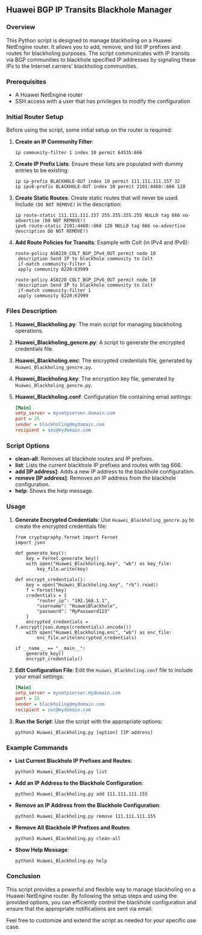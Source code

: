 ## Huawei BGP IP Transits Blackhole Manager

### Overview

This Python script is designed to manage blackholing on a Huawei NetEngine router. It allows you to add, remove, and list IP prefixes and routes for blackholing purposes. 
The script communicates with IP transits via BGP communities to blackhole specified IP addresses by signaling these IPs to the Internet carriers' blackholing communities.

### Prerequisites

- A Huawei NetEngine router
- SSH access with a user that has privileges to modify the configuration

### Initial Router Setup

Before using the script, some initial setup on the router is required:

1. **Create an IP Community Filter**:
   ```shell
   ip community-filter 1 index 10 permit 64535:666
   ```

2. **Create IP Prefix Lists**:
   Ensure these lists are populated with dummy entries to be existing:
   ```shell
   ip ip-prefix BLACKHOLE-OUT index 10 permit 111.111.111.157 32
   ip ipv6-prefix BLACKHOLE-OUT index 10 permit 2101:4460::666 128
   ```

3. **Create Static Routes**:
   Create static routes that will never be used. Include `(DO NOT REMOVE)` in the description:
   ```shell
   ip route-static 111.111.111.157 255.255.255.255 NULL0 tag 666 no-advertise (DO NOT REMOVE!)
   ipv6 route-static 2101:4460::666 128 NULL0 tag 666 no-advertise description DO NOT REMOVE!)
   ```

4. **Add Route Policies for Transits**:
   Example with Colt (in IPv4 and IPv6):
   ```shell
   route-policy AS8220_COLT_BGP_IPv4_OUT permit node 10
    description Send IP to blackhole community to Colt
    if-match community-filter 1
    apply community 8220:63999

   route-policy AS8220_COLT_BGP_IPv6_OUT permit node 10
    description Send IP to blackhole community to Colt
    if-match community-filter 1
    apply community 8220:63999
   ```

### Files Description

1. **Huawei_Blackholing.py**:
   The main script for managing blackholing operations.

2. **Huawei_Blackholing_gencre.py**:
   A script to generate the encrypted credentials file.

3. **Huawei_Blackholing.enc**:
   The encrypted credentials file, generated by `Huawei_Blackholing_gencre.py`.

4. **Huawei_Blackholing.key**:
   The encryption key file, generated by `Huawei_Blackholing_gencre.py`.

5. **Huawei_Blackholing.conf**:
   Configuration file containing email settings:
   ```ini
   [Main]
   smtp_server = mysmtpserver.domain.com
   port = 25
   sender = blackholing@mydomain.com
   recipient = soc@mydomain.com
   ```

### Script Options

- **clean-all**: Removes all blackhole routes and IP prefixes.
- **list**: Lists the current blackhole IP prefixes and routes with tag 666.
- **add [IP address]**: Adds a new IP address to the blackhole configuration.
- **remove [IP address]**: Removes an IP address from the blackhole configuration.
- **help**: Shows the help message.

### Usage

1. **Generate Encrypted Credentials**:
   Use `Huawei_Blackholing_gencre.py` to create the encrypted credentials file:
   ```python3
   from cryptography.fernet import Fernet
   import json

   def generate_key():
       key = Fernet.generate_key()
       with open("Huawei_Blackholing.key", "wb") as key_file:
           key_file.write(key)

   def encrypt_credentials():
       key = open("Huawei_Blackholing.key", "rb").read()
       f = Fernet(key)
       credentials = {
           "router_ip": "192.168.1.1",
           "username": "HuaweiBlackhole",
           "password": "MyPassword123"
       }
       encrypted_credentials = f.encrypt(json.dumps(credentials).encode())
       with open("Huawei_Blackholing.enc", "wb") as enc_file:
           enc_file.write(encrypted_credentials)

   if __name__ == "__main__":
       generate_key()
       encrypt_credentials()
   ```

2. **Edit Configuration File**:
   Edit the `Huawei_Blackholing.conf` file to include your email settings:
   ```ini
   [Main]
   smtp_server = mysmtpserver.mydomain.com
   port = 25
   sender = blackholing@mydomain.com
   recipient = soc@mydomain.com
   ```

3. **Run the Script**:
   Use the script with the appropriate options:
   ```shell
   python3 Huawei_Blackholing.py [option] [IP address]
   ```

### Example Commands

- **List Current Blackhole IP Prefixes and Routes**:
  ```shell
  python3 Huawei_Blackholing.py list
  ```

- **Add an IP Address to the Blackhole Configuration**:
  ```shell
  python3 Huawei_Blackholing.py add 111.111.111.155
  ```

- **Remove an IP Address from the Blackhole Configuration**:
  ```shell
  python3 Huawei_Blackholing.py remove 111.111.111.155
  ```

- **Remove All Blackhole IP Prefixes and Routes**:
  ```shell
  python3 Huawei_Blackholing.py clean-all
  ```

- **Show Help Message**:
  ```shell
  python3 Huawei_Blackholing.py help
  ```

### Conclusion

This script provides a powerful and flexible way to manage blackholing on a Huawei NetEngine router. By following the setup steps and using the provided options, you can efficiently control the blackhole configuration and ensure that the appropriate notifications are sent via email.

Feel free to customize and extend the script as needed for your specific use case.
